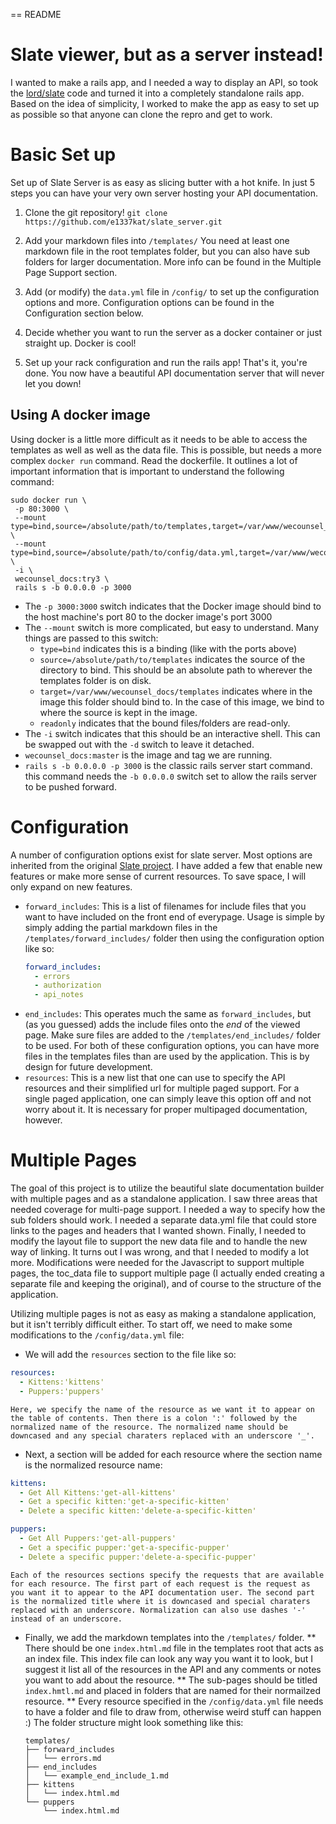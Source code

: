 == README

# Slate viewer, but as a server instead!

I wanted to make a rails app, and I needed a way to display an API, so took the [lord/slate](https://github.com/lord/slate) code and turned it into a completely standalone rails app. Based on the idea of simplicity, I worked to make the app as easy to set up as possible so that anyone can clone the repro and get to work.

# Basic Set up

  Set up of Slate Server is as easy as slicing butter with a hot knife. In just 5 steps you can have your very own server hosting your API documentation.

  1. Clone the git repository! 
    `git clone https://github.com/e1337kat/slate_server.git`

  2. Add your markdown files into `/templates/` You need at least one markdown file in the root templates folder, but you can also have sub folders for larger documentation. More info can be found in the Multiple Page Support section.

  3. Add (or modify) the `data.yml` file in `/config/` to set up the configuration options and more. Configuration options can be found in the Configuration section below.

  4. Decide whether you want to run the server as a docker container or just straight up. Docker is cool!

  5. Set up your rack configuration and run the rails app! That's it, you're done. You now have a beautiful API documentation server that will never let you down!

## Using A docker image

  Using docker is a little more difficult as it needs to be able to access the templates as well as well as the data file. This is possible, but needs a more complex `docker run` command. Read the dockerfile. It outlines a lot of important information that is important to understand the following command:

```shell
sudo docker run \
 -p 80:3000 \
 --mount type=bind,source=/absolute/path/to/templates,target=/var/www/wecounsel_docs/templates,readonly \
 --mount type=bind,source=/absolute/path/to/config/data.yml,target=/var/www/wecounsel_docs/config/data.yml,readonly \
 -i \
 wecounsel_docs:try3 \
 rails s -b 0.0.0.0 -p 3000
  ```
  * The `-p 3000:3000` switch indicates that the Docker image should bind to the host machine's port 80 to the docker image's port 3000
  * The `--mount` switch is more complicated, but easy to understand. Many things are passed to this switch:
    * `type=bind` indicates this is a binding (like with the ports above)
    * `source=/absolute/path/to/templates` indicates the source of the directory to bind. This should be an absolute path to wherever the templates folder is on disk.
    * `target=/var/www/wecounsel_docs/templates` indicates where in the image this folder should bind to. In the case of this image, we bind to where the source is kept in the image.
    * `readonly` indicates that the bound files/folders are read-only.
  * The `-i` switch indicates that this should be an interactive shell. This can be swapped out with the `-d` switch to leave it detached.
  * `wecounsel_docs:master` is the image and tag we are running.
  * `rails s -b 0.0.0.0 -p 3000` is the classic rails server start command. this command needs the `-b 0.0.0.0` switch set to allow the rails server to be pushed forward.

# Configuration

  A number of configuration options exist for slate server. Most options are inherited from the original [Slate project](https://github.com/lord/slate). I have added a few that enable new features or make more sense of current resources. To save space, I will only expand on new features.

  * `forward_includes`: This is a list of filenames for include files that you want to have included on the front end of everypage. Usage is simple by simply adding the partial markdown files in the `/templates/forward_includes/` folder then using the configuration option like so:
    ```yml
    forward_includes:
      - errors
      - authorization
      - api_notes
    ```
  * `end_includes`: This operates much the same as `forward_includes`, but (as you guessed) adds the include files onto the *end* of the viewed page. Make sure files are added to the `/templates/end_includes/` folder to be used. For both of these configuration options, you can have more files in the templates files than are used by the application. This is by design for future development.
  * `resources`: This is a new list that one can use to specify the API resources and their simplified url for multiple paged support. For a single paged application, one can simply leave this option off and not worry about it. It is necessary for proper multipaged documentation, however.

# Multiple Pages

  The goal of this project is to utilize the beautiful slate documentation builder with multiple pages and as a standalone application. I saw three areas that needed coverage for multi-page support. I needed a way to specify how the sub folders should work. I needed a separate data.yml file that could store links to the pages and headers that I wanted shown. Finally, I needed to modify the layout file to support the new data file and to handle the new way of linking. It turns out I was wrong, and that I needed to modify a lot more. Modifications were needed for the Javascript to support multiple pages, the toc_data file to support multiple page (I actually ended creating a separate file and keeping the original), and of course to the structure of the application. 
  
  Utilizing multiple pages is not as easy as making a standalone application, but it isn't terribly difficult either. To start off, we need to make some modifications to the `/config/data.yml` file:
  
  * We will add the `resources` section to the file like so:
  ```yml
  resources:
    - Kittens:'kittens'
    - Puppers:'puppers'
  ```
    Here, we specify the name of the resource as we want it to appear on the table of contents. Then there is a colon ':' followed by the normalized name of the resource. The normalized name should be downcased and any special charaters replaced with an underscore '_'.
  
  * Next, a section will be added for each resource where the section name is the normalized resource name:
  ```yml
  kittens:
    - Get All Kittens:'get-all-kittens'
    - Get a specific kitten:'get-a-specific-kitten'
    - Delete a specific kitten:'delete-a-specific-kitten'

  puppers:
    - Get All Puppers:'get-all-puppers'
    - Get a specific pupper:'get-a-specific-pupper'
    - Delete a specific pupper:'delete-a-specific-pupper'
  ```
    Each of the resources sections specify the requests that are available for each resource. The first part of each request is the request as you want it to appear to the API documentation user. The second part is the normalized title where it is downcased and special charaters replaced with an underscore. Normalization can also use dashes '-' instead of an underscore. 

  * Finally, we add the markdown templates into the `/templates/` folder. 
  ** There should be one `index.html.md` file in the templates root that acts as an index file. This index file can look any way you want it to look, but I suggest it list all of the resources in the API and any comments or notes you want to add about the resource. 
  ** The sub-pages should be titled `index.hmtl.md` and placed in folders that are named for their normailzed resource. 
  ** Every resource specified in the `/config/data.yml` file needs to have a folder and file to draw from, otherwise weird stuff can happen :) The folder structure might look something like this:
    ```
    templates/
    ├── forward_includes
    │   └── errors.md
    ├── end_includes
    │   └── example_end_include_1.md
    ├── kittens
    │   └── index.html.md
    └── puppers
        └── index.html.md
    ```
    